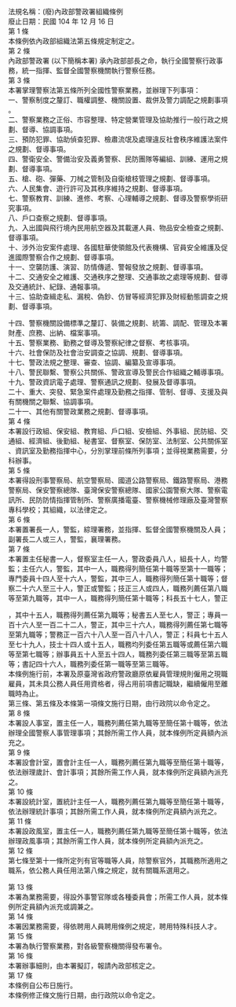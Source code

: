 法規名稱：(廢)內政部警政署組織條例  
廢止日期：民國 104 年 12 月 16 日  
第 1 條  
本條例依內政部組織法第五條規定制定之。  
第 2 條  
內政部警政署 (以下簡稱本署) 承內政部部長之命，執行全國警察行政事  
務，統一指揮、監督全國警察機關執行警察任務。  
第 3 條  
本署掌理警察法第五條所列全國性警察業務，並辦理下列事項：  
一、警察制度之釐訂、職權調整、機關設置、裁併及警力調配之規劃事項  
。  
二、警察業務之正俗、市容整理、特定營業管理及協助推行一般行政之規  
劃、督導、協調事項。  
三、預防犯罪、協助偵查犯罪、檢肅流氓及處理違反社會秩序維護法案件  
之規劃、督導事項。  
四、警衛安全、警備治安及義勇警察、民防團隊等編組、訓練、運用之規  
劃、督導事項。  
五、槍、砲、彈藥、刀械之管制及自衛槍枝管理之規劃、督導事項。  
六、人民集會、遊行許可及其秩序維持之規劃、督導事項。  
七、警察教育、訓練、進修、考察、心理輔導之規劃、督導及警察學術研  
究事項。  
八、戶口查察之規劃、督導事項。  
九、入出國與飛行境內民用航空器及其載運人員、物品安全檢查之規劃、  
督導事項。  
十、涉外治安案件處理、各國駐華使領館及代表機構、官員安全維護及促  
進國際警察合作之規劃、督導事項。  
十一、空襲防護、演習、防情傳遞、警報發放之規劃、督導事項。  
十二、交通安全之維護、交通秩序之整理、交通事故之處理等規劃、督導  
及交通統計、紀錄、通報事項。  
十三、協助查緝走私、漏稅、偽鈔、仿冒等經濟犯罪及財經動態調查之規  
劃、督導事項。  


十四、警察機關設備標準之釐訂、裝備之規劃、統籌、調配、管理及本署  
財產、庶務、出納、檔案事項。  
十五、警察業務、勤務之督導及警察紀律之督察、考核事項。  
十六、社會保防及社會治安調查之協調、規劃、督導事項。  
十七、警政法規之整理、審查、協調、編纂及宣導事項。  
十八、警民聯繫、警察公共關係、警政宣導及警民合作組織之輔導事項。  
十九、警政資訊電子處理、警察通訊之規劃、發展及督導事項。  
二十、重大、突發、緊急案件處理及勤務之指揮、管制、督導、支援及與  
有關機關之聯繫、協調事項。  
二十一、其他有關警政業務之規劃、督導事項。  
第 4 條  
本署設行政組、保安組、教育組、戶口組、安檢組、外事組、民防組、交  
通組、經濟組、後勤組、秘書室、督察室、保防室、法制室、公共關係室  
、資訊室及勤務指揮中心，分別掌理前條所列事項；並得視業務需要，分  
科辦事。  
第 5 條  
本署得設刑事警察局、航空警察局、國道公路警察局、鐵路警察局、港務  
警察局、保安警察總隊、臺灣保安警察總隊、國家公園警察大隊、警察電  
訊所、民防防情指揮管制所、警察廣播電臺、警察機械修理廠及臺灣警察  
專科學校；其組織，以法律定之。  
第 6 條  
本署置署長一人，警監，綜理署務，並指揮、監督全國警察機關及人員；  
副署長二人或三人，警監，襄理署務。  
第 7 條  
本署置主任秘書一人，督察室主任一人，警政委員八人，組長十人，均警  
監；主任六人，警監，其中一人，職務得列簡任第十職等至第十一職等；  
專門委員十四人至十六人，警監，其中三人，職務得列簡任第十職等；督  
察二十六人至三十人，警正或警監；技正三人或四人，職務列薦任第八職  
等至第九職等，其中一人，職務得列簡任第十職等；科長五十七人，警正  


，其中十五人，職務得列薦任第九職等；秘書五人至七人，警正；專員一  
百十六人至一百二十二人，警正，其中三十六人，職務得列薦任第七職等  
至第九職等；警務正一百六十八人至一百八十八人，警正；科員七十五人  
至七十九人，技士十四人或十五人，職務均列委任第五職等或薦任第六職  
等至第七職等；辦事員五十人至五十四人，職務列委任第三職等至第五職  
等；書記四十六人，職務列委任第一職等至第三職等。  
本條例施行前，本署及原臺灣省政府警政廳原依雇員管理規則僱用之現職  
雇員，其未具公務人員任用資格者，得占用前項書記職缺，繼續僱用至離  
職時為止。  
第三條、第五條及本條第一項條文施行日期，由行政院以命令定之。  
第 8 條  
本署設人事室，置主任一人，職務列薦任第九職等至簡任第十職等，依法  
辦理全國警察人事管理事項；其餘所需工作人員，就本條例所定員額內派  
充之。  
第 9 條  
本署設會計室，置會計主任一人，職務列薦任第九職等至簡任第十職等，  
依法辦理歲計、會計事項；其餘所需工作人員，就本條例所定員額內派充  
之。  
第 10 條  
本署設統計室，置統計主任一人，職務列薦任第九職等至簡任第十職等，  
依法辦理統計事項；其餘所需工作人員，就本條例所定員額內派充之。  
第 11 條  
本署設政風室，置主任一人，職務列薦任第九職等至簡任第十職等，依法  
辦理政風事項；其餘所需工作人員，就本條例所定員額內派充之。  
第 12 條  
第七條至第十一條所定列有官等職等人員，除警察官外，其職務所適用之  
職系，依公務人員任用法第八條之規定，就有關職系選用之。  


第 13 條  
本署為業務需要，得設外事警官隊或各種委員會；所需工作人員，就本條  
例所定員額內派充或調兼之。  
第 14 條  
本署因業務需要，得依聘用人員聘用條例之規定，聘用特殊科技人才。  
第 15 條  
本署為執行警察業務，對各級警察機關得發布署令。  
第 16 條  
本署辦事細則，由本署擬訂，報請內政部核定之。  
第 17 條  
本條例自公布日施行。  
本條例修正條文施行日期，由行政院以命令定之。  


